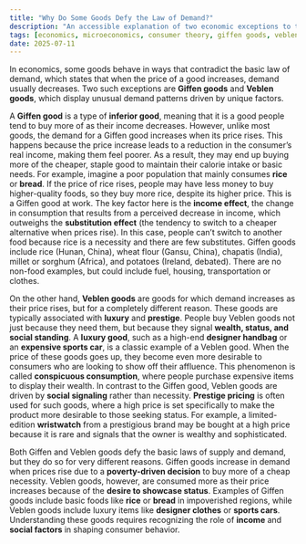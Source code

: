 ```yaml
---
title: "Why Do Some Goods Defy the Law of Demand?"
description: "An accessible explanation of two economic exceptions to the law of demand, including definitions, examples, and key differences."
tags: [economics, microeconomics, consumer theory, giffen goods, veblen goods]
date: 2025-07-11
---
```


In economics, some goods behave in ways that contradict the basic law of demand, which states that when the price of a good increases, demand usually decreases. Two such exceptions are **Giffen goods** and **Veblen goods**, which display unusual demand patterns driven by unique factors.

A **Giffen good** is a type of **inferior good**, meaning that it is a good people tend to buy more of as their income decreases. However, unlike most goods, the demand for a Giffen good increases when its price rises. This happens because the price increase leads to a reduction in the consumer’s real income, making them feel poorer. As a result, they may end up buying more of the cheaper, staple good to maintain their calorie intake or basic needs. For example, imagine a poor population that mainly consumes **rice** or **bread**. If the price of rice rises, people may have less money to buy higher-quality foods, so they buy more rice, despite its higher price. This is a Giffen good at work. The key factor here is the **income effect**, the change in consumption that results from a perceived decrease in income, which outweighs the **substitution effect** (the tendency to switch to a cheaper alternative when prices rise). In this case, people can’t switch to another food because rice is a necessity and there are few substitutes. Giffen goods include rice (Hunan, China), wheat flour (Gansu, China), chapatis (India), millet or sorghum (Africa), and potatoes (Ireland, debated). There are no non-food examples, but could include fuel, housing, transportation or clothes. 

On the other hand, **Veblen goods** are goods for which demand increases as their price rises, but for a completely different reason. These goods are typically associated with **luxury** and **prestige**. People buy Veblen goods not just because they need them, but because they signal **wealth, status, and social standing**. A **luxury good**, such as a high-end **designer handbag** or an **expensive sports car**, is a classic example of a Veblen good. When the price of these goods goes up, they become even more desirable to consumers who are looking to show off their affluence. This phenomenon is called **conspicuous consumption**, where people purchase expensive items to display their wealth. In contrast to the Giffen good, Veblen goods are driven by **social signaling** rather than necessity. **Prestige pricing** is often used for such goods, where a high price is set specifically to make the product more desirable to those seeking status. For example, a limited-edition **wristwatch** from a prestigious brand may be bought at a high price because it is rare and signals that the owner is wealthy and sophisticated.

Both Giffen and Veblen goods defy the basic laws of supply and demand, but they do so for very different reasons. Giffen goods increase in demand when prices rise due to a **poverty-driven decision** to buy more of a cheap necessity. Veblen goods, however, are consumed more as their price increases because of the **desire to showcase status**. Examples of Giffen goods include basic foods like **rice** or **bread** in impoverished regions, while Veblen goods include luxury items like **designer clothes** or **sports cars**. Understanding these goods requires recognizing the role of **income** and **social factors** in shaping consumer behavior.
